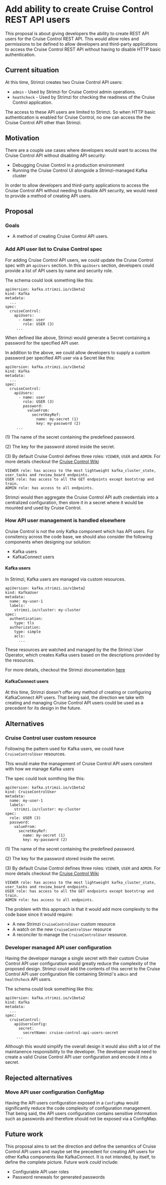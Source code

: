 # Add ability to create Cruise Control REST API users

This proposal is about giving developers the ability to create REST API users for the Cruise Control REST API.
This would allow roles and permissions to be defined to allow developers and third-party applications to access the Cruise Control REST API without having to disable HTTP basic authentication.

## Current situation

At this time, Strimzi creates two Cruise Control API users:

* `admin`      - Used by Strimzi for Cruise Control admin operations.
* `heathcheck` - Used by Strimzi for checking the readiness of the Cruise Control application.

The access to these API users are limited to Strimzi.
So when HTTP basic authentication is enabled for Cruise Control, no one can access the the Cruise Control API other than Strimzi.

## Motivation

There are a couple use cases where developers would want to access the Cruise Control API without disabling API security:

* Debugging Cruise Control in a production environment
* Running the Cruise Control UI alongside a Strimzi-managed Kafka cluster 

In order to allow developers and third-party applications to access the Cruise Control API without needing to disable API security, we would need to provide a method of creating API users.

## Proposal

### Goals

* A method of creating Cruise Control API users.

### Add API user list to Cruise Control spec 

For adding Cruise Control API users, we could update the Cruise Control spec with an `apiUsers` section.
In this `apiUsers` section, developers could provide a list of API users by name and security role.

The schema could look something like this:

```yaml=
apiVersion: kafka.strimzi.io/v1beta2
kind: Kafka
metadata:
  ...
spec:
  cruiseControl:
    apiUsers:
      - name: user
        role: USER (3)
     ...
```

When defined like above, Strimzi would generate a Secret containing a password for the specified API user.

In addition to the above, we could allow developers to supply a custom password per specified API user via a Secret like this:

```yaml=
apiVersion: kafka.strimzi.io/v1beta2
kind: Kafka
metadata:
  ...
spec:
  cruiseControl:
    apiUsers:
      - name: user
        role: USER (3)
        password:
          valueFrom:
            secretKeyRef:
              name: my-secret (1)
              key: my-password (2)
     ...
```

(1) The name of the secret containing the predefined password.

(2) The key for the password stored inside the secret.

(3) By default Cruise Control defines three roles: `VIEWER`, `USER` and `ADMIN`. 
For more details checkout the [Cruise Control Wiki](https://github.com/linkedin/cruise-control/wiki/Security#authorization)
```
VIEWER role: has access to the most lightweight kafka_cluster_state, user_tasks and review_board endpoints.
USER role: has access to all the GET endpoints except bootstrap and train.
ADMIN role: has access to all endpoints.
```

Strimzi would then aggregate the Cruise Control API auth credentials into a centralized configuration, then store it in a secret where it would be mounted and used by Cruise Control.

### How API user management is handled elsewhere

Cruise Control is not the only Kafka component which has API users.
For consitency across the code base, we should also consider the following components when designing our solution:

* Kafka users
* KafkaConnect users

#### Kafka users

In Strimzi, Kafka users are managed via custom resources.

```yaml=
apiVersion: kafka.strimzi.io/v1beta2
kind: KafkaUser
metadata:
  name: my-user-1
  labels:
    strimzi.io/cluster: my-cluster
spec:
  authentication:
    type: tls
  authorization:
    type: simple
    acls:
      ...
```
These resources are watched and managed by the the Strimzi User Operator, which creates Kafka users based on the descriptions provided by the resources.

For more details, checkout the Strimzi documentation [here](https://strimzi.io/docs/operators/latest/deploying#proc-configuring-kafka-user-str)

#### KafkaConnect users

At this time, Strimzi doesn't offer any method of creating or configuring KafkaConnect API users.
That being said, the direction we take with creating and managing Cruise Control API users could be used as a precedent for its design in the future.

## Alternatives

### Cruise Control user custom resource

Following the pattern used for Kafka users, we could have `CruiseControlUser` resources.

This would make the management of Cruise Control API users consitent with how we manage Kafka users

The spec could look somthing like this:

```yaml=
apiVersion: kafka.strimzi.io/v1beta2
kind: CruiseControlUser
metadata:
  name: my-user-1
  labels:
    strimzi.io/cluster: my-cluster
spec:
  role: USER (3)
  password:
    valueFrom:
      secretKeyRef:
        name: my-secret (1)
        key: my-password (2)
```

(1) The name of the secret containing the predefined password.

(2) The key for the password stored inside the secret.

(3) By default Cruise Control defines three roles: `VIEWER`, `USER` and `ADMIN`. 
For more details checkout the [Cruise Control Wiki](https://github.com/linkedin/cruise-control/wiki/Security#authorization)
```
VIEWER role: has access to the most lightweight kafka_cluster_state, user_tasks and review_board endpoints.
USER role: has access to all the GET endpoints except bootstrap and train.
ADMIN role: has access to all endpoints.
```

The problem with this approach is that it would add more complexity to the code base since it would require:
* A new Strimzi `CruiseControlUser` custom resource
* A watch on the new `CruiseControlUser` resource
* A reconciler to manage the `CruiseControlUser` resource.

### Developer managed API user configuration

Having the developer manage a single secret with their custom Cruise Control API user configuration would greatly reduce the complexity of the proposed design.
Strimzi could add the contents of this secret to the Cruise Control API user configuration file containing Strimzi's `admin` and `healthcheck` API users.

The schema could look something like this:

```yaml=
apiVersion: kafka.strimzi.io/v1beta2
kind: Kafka
metadata:
  ...
spec:
  cruiseControl:
    apiUsersConfig:
      secret:
        secretName: cruise-control-api-users-secret
     ...
```

Although this would simplify the overall design it would also shift a lot of the maintanence responsibility to the developer.
The developer would need to create a valid Cruise Control API user configuration and encode it into a secret.

## Rejected alternatives

### Move API user configuration ConfigMap

Having the API users configuration exposed in a `ConfigMap` would significantly reduce the code complexity of configuration management.
That being said, the API users configuration contains sensitive information such as passwords and therefore should not be exposed via a ConfigMap.

## Future work

This proposal aims to set the direction and define the semantics of Cruise Control API users and maybe set the precedent for creating API users for other Kafka components like KafkaConnect.
It is not intended, by itself, to define the complete picture.
Future work _could_ include:

* Configurable API user roles
* Password renewals for generated passwords

